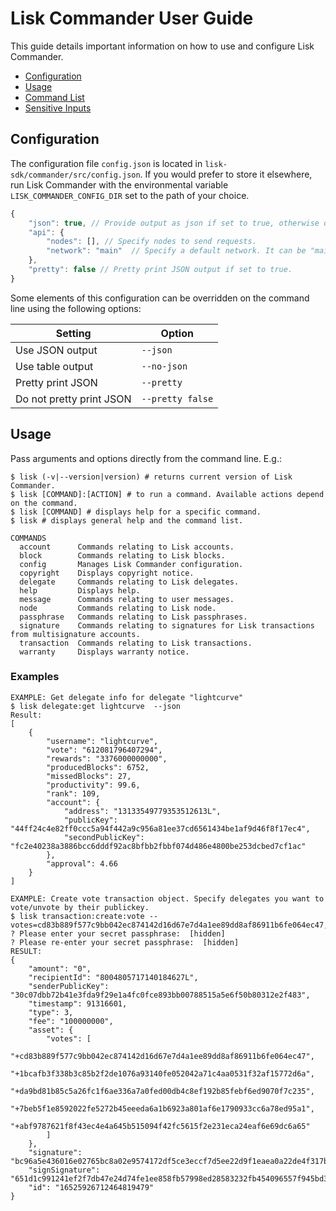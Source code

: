 # Lisk Commander User Guide

This guide details important information on how to use and configure Lisk Commander.

- [Configuration](#configuration)
- [Usage](#usage)
- [Command List](user-guide/commands.md)
- [Sensitive Inputs](user-guide/sensitive-inputs.md)

## Configuration

The configuration file `config.json` is located in `lisk-sdk/commander/src/config.json`.
If you would prefer to store it elsewhere, run Lisk Commander with the environmental variable `LISK_COMMANDER_CONFIG_DIR` set to the path of your choice.

```js
{
	"json": true, // Provide output as json if set to true, otherwise output is table.
	"api": {
		"nodes": [], // Specify nodes to send requests.
		"network": "main"  // Specify a default network. It can be "main", "test", "beta" or custom nethash.
	},
	"pretty": false // Pretty print JSON output if set to true.
} 
```

Some elements of this configuration can be overridden on the command line using the following options:

Setting | Option
--- | ---
Use JSON output | `--json`
Use table output | `--no-json`
Pretty print JSON | `--pretty`
Do not pretty print JSON | `--pretty false`

## Usage

Pass arguments and options directly from the command line. E.g.:

```sh-session
$ lisk (-v|--version|version) # returns current version of Lisk Commander.
$ lisk [COMMAND]:[ACTION] # to run a command. Available actions depend on the command.
$ lisk [COMMAND] # displays help for a specific command.
$ lisk # displays general help and the command list.
```

```sh-session
COMMANDS
  account      Commands relating to Lisk accounts.
  block        Commands relating to Lisk blocks.
  config       Manages Lisk Commander configuration.
  copyright    Displays copyright notice.
  delegate     Commands relating to Lisk delegates.
  help         Displays help.
  message      Commands relating to user messages.
  node         Commands relating to Lisk node.
  passphrase   Commands relating to Lisk passphrases.
  signature    Commands relating to signatures for Lisk transactions from multisignature accounts.
  transaction  Commands relating to Lisk transactions.
  warranty     Displays warranty notice.
```

### Examples

```sh-session
EXAMPLE: Get delegate info for delegate "lightcurve"
$ lisk delegate:get lightcurve  --json
Result:
[
	{
		"username": "lightcurve",
		"vote": "612081796407294",
		"rewards": "3376000000000",
		"producedBlocks": 6752,
		"missedBlocks": 27,
		"productivity": 99.6,
		"rank": 109,
		"account": {
			"address": "13133549779353512613L",
			"publicKey": "44ff24c4e82ff0ccc5a94f442a9c956a81ee37cd6561434be1af9d46f8f17ec4",
			"secondPublicKey": "fc2e40238a3886bcc6dddf92ac8bfbb2fbbf074d486e4800be253dcbed7cf1ac"
		},
		"approval": 4.66
	}
]

EXAMPLE: Create vote transaction object. Specify delegates you want to vote/unvote by their publickey.
$ lisk transaction:create:vote --votes=cd83b889f577c9bb042ec874142d16d67e7d4a1ee89dd8af86911b6fe064ec47,1bcafb3f338b3c85b2f2de1076a93140fe052042a71c4aa0531f32af15772d6a,da9bd81b85c5a26fc1f6ae336a7a0fed00db4c8ef192b85febf6ed9070f7c235,7beb5f1e8592022fe5272b45eeeda6a1b6923a801af6e1790933cc6a78ed95a1,abf9787621f8f43ec4e4a645b515094f42fc5615f2e231eca24eaf6e69dc6a65
? Please enter your secret passphrase:  [hidden]
? Please re-enter your secret passphrase:  [hidden]
RESULT: 
{
	"amount": "0",
	"recipientId": "8004805717140184627L",
	"senderPublicKey": "30c07dbb72b41e3fda9f29e1a4fc0fce893bb00788515a5e6f50b80312e2f483",
	"timestamp": 91316601,
	"type": 3,
	"fee": "100000000", 
	"asset": {
		"votes": [
			"+cd83b889f577c9bb042ec874142d16d67e7d4a1ee89dd8af86911b6fe064ec47",
			"+1bcafb3f338b3c85b2f2de1076a93140fe052042a71c4aa0531f32af15772d6a",
			"+da9bd81b85c5a26fc1f6ae336a7a0fed00db4c8ef192b85febf6ed9070f7c235",
			"+7beb5f1e8592022fe5272b45eeeda6a1b6923a801af6e1790933cc6a78ed95a1",
			"+abf9787621f8f43ec4e4a645b515094f42fc5615f2e231eca24eaf6e69dc6a65"
		]
	},
	"signature": "bc96a5e436016e02765bc8a02e9574172df5ce3eccf7d5ee22d9f1eaea0a22de4f317b8aed814854da37bc9680d1124f6f92b94e013d22f94cd1890e7a779606",
	"signSignature": "651d1c991241ef2f7db47e24d74fe1ee858fb57998ed28583232fb454096557f945bd32792d7a8979375073834c8c42d5baf94bbea9060bc8396b1e7ecc1d407",
	"id": "16525926712464819479"
}
```
